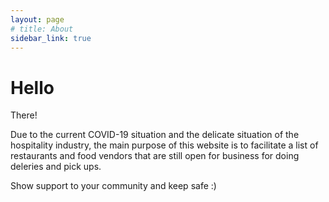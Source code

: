 ```yaml
---
layout: page
# title: About
sidebar_link: true
---
```

# Hello

<p class="message">
  There!
</p>

Due to the current COVID-19 situation and the delicate situation of the hospitality industry, the main purpose of this website is to facilitate a list of
restaurants and food vendors that are still open for business for doing deleries and pick ups.

Show support to your community and keep safe :)